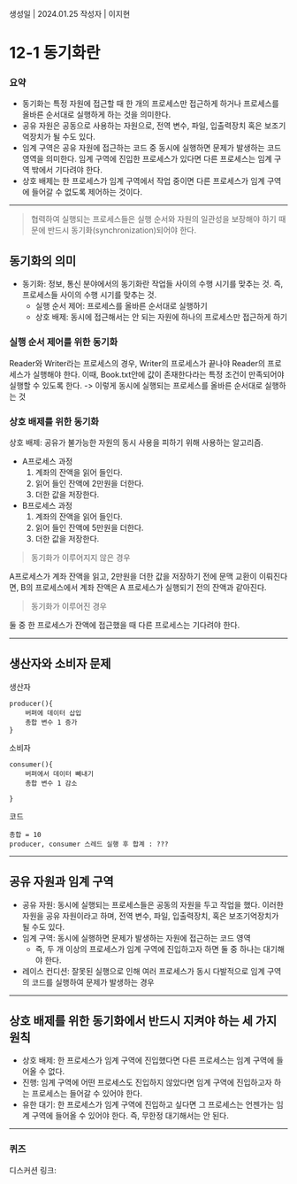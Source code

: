 생성일 | 2024.01.25
작성자 | 이지현
# 12-1 동기화란

### 요약
- 동기화는 특정 자원에 접근할 때 한 개의 프로세스만 접근하게 하거나 프로세스를 올바른 순서대로 실행하게 하는 것을 의미한다.
- 공유 자원은 공동으로 사용하는 자원으로, 전역 변수, 파일, 입출력장치 혹은 보조기억장치가 될 수도 있다.
- 임계 구역은 공유 자원에 접근하는 코드 중 동시에 실행하면 문제가 발생하는 코드 영역을 의미한다. 임계 구역에 진입한 프로세스가 있다면 다른 프로세스는 임계 구역 밖에서 기다려야 한다.
- 상호 배제는 한 프로세스가 임계 구역에서 작업 중이면 다른 프로세스가 임계 구역에 들어갈 수 없도록 제어하는 것이다.

---

> 협력하여 실행되는 프로세스들은 실행 순서와 자원의 일관성을 보장해야 하기 때문에 반드시 동기화(synchronization)되어야 한다.

## 동기화의 의미

- 동기화: 정보, 통신 분야에서의 동기화란 작업들 사이의 수행 시기를 맞추는 것. 즉, 프로세스들 사이의 수행 시기를 맞추는 것.
	- 실행 순서 제어: 프로세스를 올바른 순서대로 실행하기
	- 상호 배제: 동시에 접근해서는 안 되는 자원에 하나의 프로세스만 접근하게 하기
### 실행 순서 제어를 위한 동기화

Reader와 Writer라는 프로세스의 경우, Writer의 프로세스가 끝나야 Reader의 프로세스가 실행해야 한다. 이때, Book.txt안에 값이 존재한다라는 특정 조건이 만족되어야 실행할 수 있도록 한다.
-> 이렇게 동시에 실행되는 프로세스를 올바른 순서대로 실행하는 것

### 상호 배제를 위한 동기화

상호 배제: 공유가 불가능한 자원의 동시 사용을 피하기 위해 사용하는 알고리즘.

- A프로세스 과정
	1. 계좌의 잔액을 읽어 들인다.
	2. 읽어 들인 잔액에 2만원을 더한다.
	3. 더한 값을 저장한다.
- B프로세스 과정
	1. 계좌의 잔액을 읽어 들인다.
	2. 읽어 들인 잔액에 5만원을 더한다.
	3. 더한 값을 저장한다.

> 동기화가 이루어지지 않은 경우

A프로세스가 계좌 잔액을 읽고, 2만원을 더한 값을 저장하기 전에 문맥 교환이 이뤄진다면, B의 프로세스에서 계좌 잔액은 A 프로세스가 실행되기 전의 잔액과 같아진다.

> 동기화가 이루어진 경우

둘 중 한 프로세스가 잔액에 접근했을 때 다른 프로세스는 기다려야 한다.

---

## 생산자와 소비자 문제

생산자
```
producer(){
	버퍼에 데이터 삽입
	총합 변수 1 증가
}
```


소비자
```
consumer(){
	버퍼에서 데이터 빼내기
	총합 변수 1 감소

}
```

코드
```
총합 = 10
producer, consumer 스레드 실행 후 합계 : ???
```

---

## 공유 자원과 임계 구역

- 공유 자원: 동시에 실행되는 프로세스들은 공동의 자원을 두고 작업을 했다. 이러한 자원을 공유 자원이라고 하며, 전역 변수, 파일, 입출력장치, 혹은 보조기억장치가 될 수도 있다.
- 임계 구역: 동시에 실행하면 문제가 발생하는 자원에 접근하는 코드 영역
	- 즉, 두 개 이상의 프로세스가 임계 구역에 진입하고자 하면 둘 중 하나는 대기해야 한다.
- 레이스 컨디션: 잘못된 실행으로 인해 여러 프로세스가 동시 다발적으로 임계 구역의 코드를 실행하여 문제가 발생하는 경우

---

## 상호 배제를 위한 동기화에서 반드시 지켜야 하는 세 가지 원칙

- 상호 배제: 한 프로세스가 임계 구역에 진입했다면 다른 프로세스는 임계 구역에 들어올 수 없다.
- 진행: 임계 구역에 어떤 프로세스도 진입하지 않았다면 임계 구역에 진입하고자 하는 프로세스는 들어갈 수 있어야 한다.
- 유한 대기: 한 프로세스가 임계 구역에 진입하고 싶다면 그 프로세스는 언젠가는 임계 구역에 들어올 수 있어야 한다. 즉, 무한정 대기해서는 안 된다.


----
### 퀴즈

디스커션 링크: